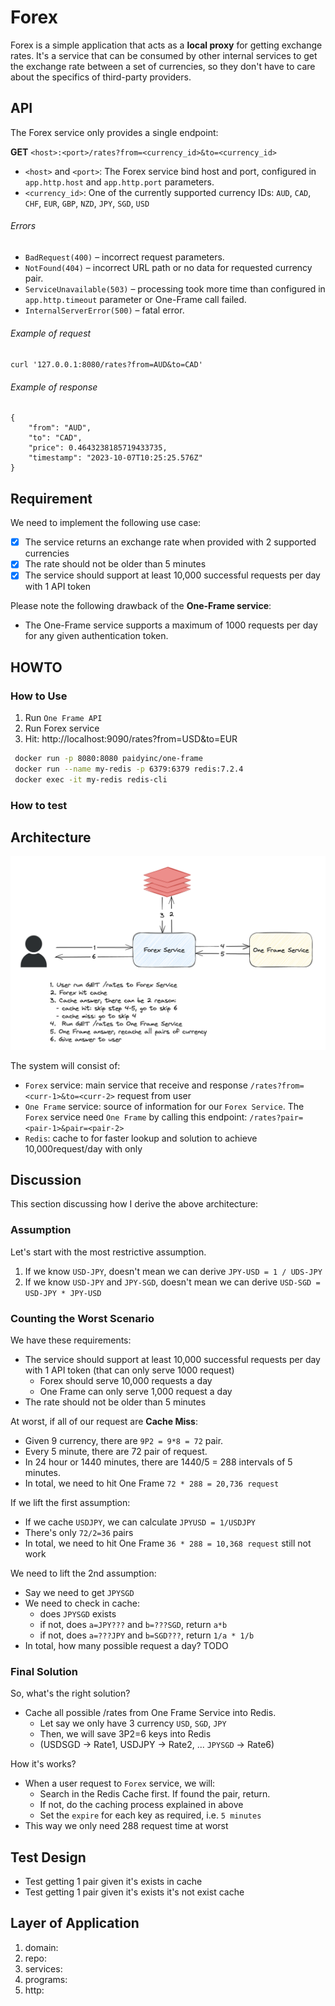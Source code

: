 # Forex

Forex is a simple application that acts as a **local proxy** for getting exchange rates.
It's a service that can be consumed by other internal services to get the exchange rate between a set of currencies,
so they don't have to care about the specifics of third-party providers.

## API
The Forex service only provides a single endpoint:

**GET** `<host>:<port>/rates?from=<currency_id>&to=<currency_id>`

- `<host>` and `<port>`: The Forex service bind host and port, configured in `app.http.host` and `app.http.port` parameters.
- `<currency_id>`: One of the currently supported currency IDs: `AUD`, `CAD`, `CHF`, `EUR`, `GBP`, `NZD`, `JPY`, `SGD`, `USD`
###### Errors
* ```BadRequest(400)``` – incorrect request parameters.
* ```NotFound(404)``` – incorrect URL path or no data for requested currency pair.
* ```ServiceUnavailable(503)``` – processing took more time than configured in ```app.http.timeout``` parameter
  or One-Frame call failed.
* ```InternalServerError(500)``` – fatal error.

###### Example of request
```curl '127.0.0.1:8080/rates?from=AUD&to=CAD'```

###### Example of response

```
{
    "from": "AUD",
    "to": "CAD",
    "price": 0.4643238185719433735,
    "timestamp": "2023-10-07T10:25:25.576Z"
}
```

## Requirement

We need to implement the following use case:
- [x] The service returns an exchange rate when provided with 2 supported currencies
- [x] The rate should not be older than 5 minutes
- [x] The service should support at least 10,000 successful requests per day with 1 API token

Please note the following drawback of the **One-Frame service**:
- The One-Frame service supports a maximum of 1000 requests per day for any given authentication token.

## HOWTO

### How to Use

1. Run `One Frame API`
2. Run Forex service
3. Hit: http://localhost:9090/rates?from=USD&to=EUR

```bash
 docker run -p 8080:8080 paidyinc/one-frame
 docker run --name my-redis -p 6379:6379 redis:7.2.4
 docker exec -it my-redis redis-cli  
```

### How to test

## Architecture

![Alt text](doc/architecture-1-cache.png)

The system will consist of:
- `Forex` service: main service that receive and response `/rates?from=<curr-1>&to=<curr-2>` request from user
- `One Frame` service: source of information for our `Forex Service`. The `Forex` service need `One Frame` by calling this endpoint: `/rates?pair=<pair-1>&pair=<pair-2>`
- `Redis`: cache to for faster lookup and solution to achieve 10,000request/day with only 

## Discussion

This section discussing how I derive the above architecture:

### Assumption
Let's start with the most restrictive assumption.
1. If we know `USD-JPY`, doesn't mean we can derive `JPY-USD = 1 / UDS-JPY`
2. If we know `USD-JPY` and `JPY-SGD`, doesn't mean we can derive `USD-SGD = USD-JPY * JPY-USD`


### Counting the Worst Scenario
We have these requirements:
- The service should support at least 10,000 successful requests per day with 1 API token (that can only serve 1000 request)
  - Forex should serve 10,000 requests a day
  - One Frame can only serve 1,000 request a day
- The rate should not be older than 5 minutes

At worst, if all of our request are **Cache Miss**:
- Given 9 currency, there are `9P2 = 9*8 = 72` pair.
- Every 5 minute, there are 72 pair of request.
- In 24 hour or 1440 minutes, there are 1440/5 = 288 intervals of 5 minutes.
- In total, we need to hit One Frame `72 * 288 = 20,736 request`

If we lift the first assumption:
- If we cache `USDJPY`, we can calculate `JPYUSD = 1/USDJPY`
- There's only `72/2=36` pairs
- In total, we need to hit One Frame `36 * 288 = 10,368 request`
still not work

We need to lift the 2nd assumption:
- Say we need to get `JPYSGD`
- We need to check in cache:
  - does `JPYSGD` exists
  - if not, does `a=JPY???` and `b=???SGD`, return `a*b`
  - if not, does `a=???JPY` and `b=SGD???`, return `1/a * 1/b`
- In total, how many possible request a day? TODO

### Final Solution
So, what's the right solution?
- Cache all possible /rates from One Frame Service into Redis.
  - Let say we only have 3 currency `USD`, `SGD`, `JPY`
  - Then, we will save 3P2=6 keys into Redis
  - (USDSGD -> Rate1, USDJPY -> Rate2, ... `JPYSGD` -> Rate6)

How it's works?
- When a user request to `Forex` service, we will:
  - Search in the Redis Cache first. If found the pair, return.
  - If not, do the caching process explained in above
  - Set the `expire` for each key as required, i.e. `5 minutes`
- This way we only need 288 request time at worst

## Test Design

- Test getting 1 pair given it's exists in cache
- Test getting 1 pair given it's exists it's not exist cache

## Layer of Application
1. domain:
2. repo: 
3. services:
4. programs:
5. http:
